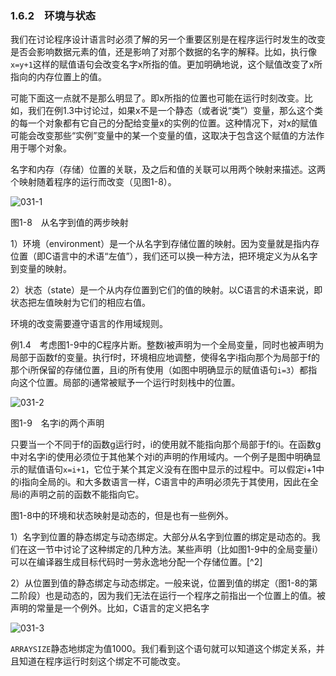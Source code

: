 ### 1.6.2　环境与状态

我们在讨论程序设计语言时必须了解的另一个重要区别是在程序运行时发生的改变是否会影响数据元素的值，还是影响了对那个数据的名字的解释。比如，执行像`x=y+1`这样的赋值语句会改变名字x所指的值。更加明确地说，这个赋值改变了x所指向的内存位置上的值。

可能下面这一点就不是那么明显了。即x所指的位置也可能在运行时刻改变。比如，我们在例1.3中讨论过，如果x不是一个静态（或者说“类”）变量，那么这个类的每一个对象都有它自己的分配给变量x的实例的位置。这种情况下，对x的赋值可能会改变那些“实例”变量中的某一个变量的值，这取决于包含这个赋值的方法作用于哪个对象。

名字和内存（存储）位置的关联，及之后和值的关联可以用两个映射来描述。这两个映射随着程序的运行而改变（见图1-8）。

![031-1](../Images/image03958.jpeg)

图1-8　从名字到值的两步映射

1）环境（environment）是一个从名字到存储位置的映射。因为变量就是指内存位置（即C语言中的术语“左值”），我们还可以换一种方法，把环境定义为从名字到变量的映射。

2）状态（state）是一个从内存位置到它们的值的映射。以C语言的术语来说，即状态把左值映射为它们的相应右值。

环境的改变需要遵守语言的作用域规则。

例1.4　考虑图1-9中的C程序片断。整数i被声明为一个全局变量，同时也被声明为局部于函数f的变量。执行f时，环境相应地调整，使得名字i指向那个为局部于f的那个i所保留的存储位置，且i的所有使用（如图中明确显示的赋值语句`i=3`）都指向这个位置。局部的i通常被赋予一个运行时刻栈中的位置。

![031-2](../Images/image03959.jpeg)

图1-9　名字i的两个声明

只要当一个不同于f的函数g运行时，i的使用就不能指向那个局部于f的i。在函数g中对名字i的使用必须位于其他某个对i的声明的作用域内。一个例子是图中明确显示的赋值语句`x=i+1`，它位于某个其定义没有在图中显示的过程中。可以假定i+1中的i指向全局的i。和大多数语言一样，C语言中的声明必须先于其使用，因此在全局i的声明之前的函数不能指向它。

图1-8中的环境和状态映射是动态的，但是也有一些例外。

1）名字到位置的静态绑定与动态绑定。大部分从名字到位置的绑定是动态的。我们在这一节中讨论了这种绑定的几种方法。某些声明（比如图1-9中的全局变量i）可以在编译器生成目标代码时一劳永逸地分配一个存储位置。[^2]

2）从位置到值的静态绑定与动态绑定。一般来说，位置到值的绑定（图1-8的第二阶段）也是动态的，因为我们无法在运行一个程序之前指出一个位置上的值。被声明的常量是一个例外。比如，C语言的定义把名字

![031-3](../Images/image03960.jpeg)

`ARRAYSIZE`静态地绑定为值1000。我们看到这个语句就可以知道这个绑定关系，并且知道在程序运行时刻这个绑定不可能改变。